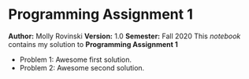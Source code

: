 # Programming Assignment 1
**Author:** Molly Rovinski
**Version:** 1.0
**Semester:** Fall 2020
This *notebook* contains my solution to **Programming Assignment 1**
- Problem 1: Awesome first solution.
- Problem 2: Awesome second solution.

